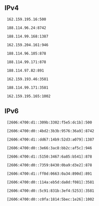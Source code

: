 ## IPv4
```
 162.159.195.16:500
```
```
 188.114.96.24:8742
```
```
 188.114.99.168:1387
```
```
 162.159.204.161:946
```
```
 188.114.96.105:878
```
```
 188.114.99.171:878
```
```
 188.114.97.82:891
```
```
 162.159.193.46:3581
```
```
 188.114.99.171:3581
```
```
 162.159.195.165:1002
```

## IPv6
```
 [2606:4700:d1::309b:3302:f5e5:dc1b]:500
```
```
 [2606:4700:d0::4bd2:3b3b:9576:36a9]:8742
```
```
 [2606:4700:d1::dd67:14b9:52d3:a079]:1387
```
```
 [2606:4700:d0::3e66:3ac8:bb2c:af5c]:946
```
```
 [2606:4700:d1::5150:3467:6a85:b541]:878
```
```
 [2606:4700:d0::7359:8430:0ba9:d3e2]:878
```
```
 [2606:4700:d1::ff0d:0663:0a34:890d]:891
```
```
 [2606:4700:d0::114a:eb5d:da8d:f081]:3581
```
```
 [2606:4700:d0::5c91:831b:3ef4:5253]:3581
```
```
 [2606:4700:d0::c0fa:1814:5bec:1e26]:1002
```

